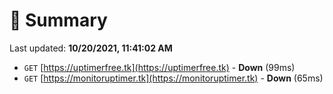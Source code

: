# 📖 Summary
Last updated: **10/20/2021, 11:41:02 AM**

- `GET` [https://uptimerfree.tk](https://uptimerfree.tk) - **Down** (99ms)
- `GET` [https://monitoruptimer.tk](https://monitoruptimer.tk) - **Down** (65ms)
